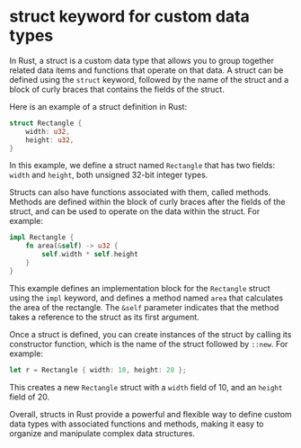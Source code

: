 # struct keyword for custom data types

In Rust, a struct is a custom data type that allows you to group together related data items and functions that operate on that data. A struct can be defined using the `struct` keyword, followed by the name of the struct and a block of curly braces that contains the fields of the struct.

Here is an example of a struct definition in Rust:

```rust
struct Rectangle {
    width: u32,
    height: u32,
}
```

In this example, we define a struct named `Rectangle` that has two fields: `width` and `height`, both unsigned 32-bit integer types.

Structs can also have functions associated with them, called methods. Methods are defined within the block of curly braces after the fields of the struct, and can be used to operate on the data within the struct. For example:

```rust
impl Rectangle {
    fn area(&self) -> u32 {
        self.width * self.height
    }
}
```

This example defines an implementation block for the `Rectangle` struct using the `impl` keyword, and defines a method named `area` that calculates the area of the rectangle. The `&self` parameter indicates that the method takes a reference to the struct as its first argument.

Once a struct is defined, you can create instances of the struct by calling its constructor function, which is the name of the struct followed by `::new`. For example:

```rust
let r = Rectangle { width: 10, height: 20 };
```

This creates a new `Rectangle` struct with a `width` field of 10, and an `height` field of 20.

Overall, structs in Rust provide a powerful and flexible way to define custom data types with associated functions and methods, making it easy to organize and manipulate complex data structures.